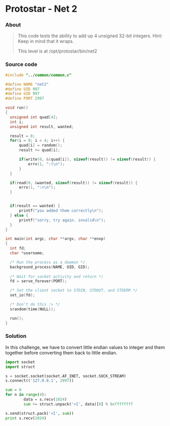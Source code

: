 # Protostar - Net 2

### About ###

>This code tests the ability to add up 4 unsigned 32-bit integers. Hint: Keep in mind that it wraps.
>
>This level is at /opt/protostar/bin/net2

### Source code

```c
#include "../common/common.c"

#define NAME "net2"
#define UID 997
#define GID 997
#define PORT 2997

void run()
{
  unsigned int quad[4];
  int i;
  unsigned int result, wanted;

  result = 0;
  for(i = 0; i < 4; i++) {
      quad[i] = random();
      result += quad[i];

      if(write(0, &(quad[i]), sizeof(result)) != sizeof(result)) {
          errx(1, ":(\n");
      }
  }

  if(read(0, &wanted, sizeof(result)) != sizeof(result)) {
      errx(1, ":<\n");
  }


  if(result == wanted) {
      printf("you added them correctly\n");
  } else {
      printf("sorry, try again. invalid\n");
  }
}

int main(int argc, char **argv, char **envp)
{
  int fd;
  char *username;

  /* Run the process as a daemon */
  background_process(NAME, UID, GID); 
  
  /* Wait for socket activity and return */
  fd = serve_forever(PORT);

  /* Set the client socket to STDIN, STDOUT, and STDERR */
  set_io(fd);

  /* Don't do this :> */
  srandom(time(NULL));

  run();
}
```

### Solution 

In this challenge, we have to convert little endian values to integer and them together before converting them back to little endian. 

```python
import socket
import struct

s = socket.socket(socket.AF_INET, socket.SOCK_STREAM)
s.connect(('127.0.0.1', 2997))

sum = 0
for n in range(4):
        data = s.recv(1024)
        sum += struct.unpack('<I', data)[0] % 0xffffffff

s.send(struct.pack('<I', sum))
print s.recv(1024)
```